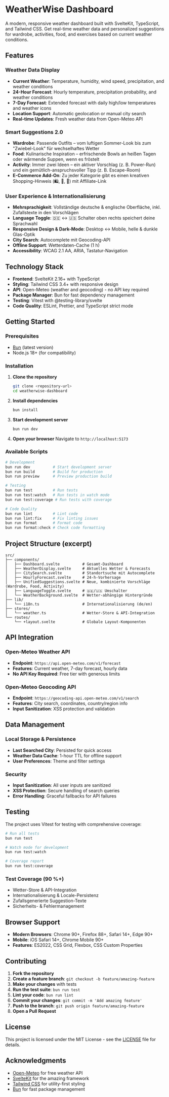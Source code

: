 # WeatherWise Dashboard

A modern, responsive weather dashboard built with SvelteKit, TypeScript, and Tailwind CSS. Get real-time weather data and personalized suggestions for wardrobe, activities, food, and exercises based on current weather conditions.

## Features

### Weather Data Display
- **Current Weather**: Temperature, humidity, wind speed, precipitation, and weather conditions
- **24-Hour Forecast**: Hourly temperature, precipitation probability, and weather conditions
- **7-Day Forecast**: Extended forecast with daily high/low temperatures and weather icons
- **Location Support**: Automatic geolocation or manual city search
- **Real-time Updates**: Fresh weather data from Open-Meteo API

### Smart Suggestions 2.0
- **Wardrobe**: Passende Outfits – vom luftigen Sommer-Look bis zum "Zwiebel-Look" für wechselhaftes Wetter  
- **Food**: Kulinarische Inspiration – erfrischende Bowls an heißen Tagen oder wärmende Suppen, wenn es fröstelt  
- **Activity**: Immer zwei Ideen – ein aktiver Vorschlag (z. B. Power-Run) und ein gemütlich-anspruchsvoller Tipp (z. B. Escape-Room)  
- **E-Commerce Add-On**: Zu jeder Kategorie gibt es einen kreativen Shopping-Hinweis (🛍️, 🍱, 🎒) mit Affiliate-Link

### User Experience & Internationalisierung
- **Mehrsprachigkeit**: Vollständige deutsche & englische Oberfläche, inkl. Zufallstexte in den Vorschlägen  
- **Language Toggle**: 🇩🇪 ↔ 🇺🇸 Schalter oben rechts speichert deine Sprachwahl  
- **Responsive Design & Dark-Mode**: Desktop ↔ Mobile, helle & dunkle Glas-Optik  
- **City Search**: Autocomplete mit Geocoding-API  
- **Offline Support**: Wetterdaten-Cache (1 h)  
- **Accessibility**: WCAG 2.1 AA, ARIA, Tastatur-Navigation

## Technology Stack

- **Frontend**: SvelteKit 2.16+ with TypeScript
- **Styling**: Tailwind CSS 3.4+ with responsive design
- **API**: Open-Meteo (weather and geocoding) - no API key required
- **Package Manager**: Bun for fast dependency management
- **Testing**: Vitest with @testing-library/svelte
- **Code Quality**: ESLint, Prettier, and TypeScript strict mode

## Getting Started

### Prerequisites
- [Bun](https://bun.sh/) (latest version)
- Node.js 18+ (for compatibility)

### Installation

1. **Clone the repository**
   ```bash
   git clone <repository-url>
   cd weatherwise-dashboard
   ```

2. **Install dependencies**
   ```bash
   bun install
   ```

3. **Start development server**
   ```bash
   bun run dev
   ```

4. **Open your browser**
   Navigate to `http://localhost:5173`

### Available Scripts

```bash
# Development
bun run dev          # Start development server
bun run build        # Build for production
bun run preview      # Preview production build

# Testing
bun run test         # Run tests
bun run test:watch   # Run tests in watch mode
bun run test:coverage # Run tests with coverage

# Code Quality
bun run lint         # Lint code
bun run lint:fix     # Fix linting issues
bun run format       # Format code
bun run format:check # Check code formatting
```

## Project Structure (excerpt)

```
src/
├── components/
│   ├── Dashboard.svelte          # Gesamt-Dashboard
│   ├── WeatherDisplay.svelte     # Aktuelles Wetter & Forecasts
│   ├── CitySearch.svelte         # Standortsuche mit Autocomplete
│   ├── HourlyForecast.svelte     # 24-h-Vorhersage
│   ├── UnifiedSuggestions.svelte # Neue, kombinierte Vorschläge (Wardrobe, Food, Activity)
│   ├── LanguageToggle.svelte     # 🇩🇪/🇺🇸 Umschalter
│   └── WeatherBackground.svelte  # Wetter-abhängige Hintergründe
├── lib/
│   └── i18n.ts                   # Internationalisierung (de/en)
├── stores/
│   └── weather.ts                # Wetter-Store & API-Integration
└── routes/
    └── +layout.svelte            # Globale Layout-Komponenten
```

## API Integration

### Open-Meteo Weather API
- **Endpoint**: `https://api.open-meteo.com/v1/forecast`
- **Features**: Current weather, 7-day forecast, hourly data
- **No API Key Required**: Free tier with generous limits

### Open-Meteo Geocoding API
- **Endpoint**: `https://geocoding-api.open-meteo.com/v1/search`
- **Features**: City search, coordinates, country/region info
- **Input Sanitization**: XSS protection and validation

## Data Management

### Local Storage & Persistence
- **Last Searched City**: Persisted for quick access
- **Weather Data Cache**: 1-hour TTL for offline support
- **User Preferences**: Theme and filter settings

### Security
- **Input Sanitization**: All user inputs are sanitized
- **XSS Protection**: Secure handling of search queries
- **Error Handling**: Graceful fallbacks for API failures

## Testing

The project uses Vitest for testing with comprehensive coverage:

```bash
# Run all tests
bun run test

# Watch mode for development
bun run test:watch

# Coverage report
bun run test:coverage
```

### Test Coverage (90 %+)
- Wetter-Store & API-Integration  
- Internationalisierung & Locale-Persistenz  
- Zufallsgenerierte Suggestion-Texte  
- Sicherheits- & Fehlermanagement

## Browser Support

- **Modern Browsers**: Chrome 90+, Firefox 88+, Safari 14+, Edge 90+
- **Mobile**: iOS Safari 14+, Chrome Mobile 90+
- **Features**: ES2022, CSS Grid, Flexbox, CSS Custom Properties

## Contributing

1. **Fork the repository**
2. **Create a feature branch**: `git checkout -b feature/amazing-feature`
3. **Make your changes** with tests
4. **Run the test suite**: `bun run test`
5. **Lint your code**: `bun run lint`
6. **Commit your changes**: `git commit -m 'Add amazing feature'`
7. **Push to the branch**: `git push origin feature/amazing-feature`
8. **Open a Pull Request**

## License

This project is licensed under the MIT License - see the [LICENSE](LICENSE) file for details.

## Acknowledgments

- [Open-Meteo](https://open-meteo.com/) for free weather API
- [SvelteKit](https://kit.svelte.dev/) for the amazing framework
- [Tailwind CSS](https://tailwindcss.com/) for utility-first styling
- [Bun](https://bun.sh/) for fast package management
